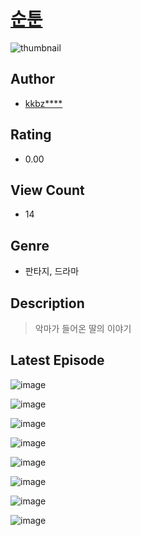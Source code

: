 # [순툰](https://comic.naver.com/bestChallenge/list?titleId=811020)
![thumbnail](https://image-comic.pstatic.net/user_contents_data/challenge_comic/2023/05/25/350847/upload_3474868392251777588_480x623.jpeg)

## Author
- [kkbz****](https://comic.naver.com/artistTitle?id=350847)

## Rating
- 0.00

## View Count
- 14

## Genre
- 판타지, 드라마

## Description
> 악마가 들어온 딸의 이야기


## Latest Episode
![image](https://image-comic.pstatic.net/user_contents_data/challenge_comic/2023/05/25/350847/upload_7291663355615721527.jpeg)

![image](https://image-comic.pstatic.net/user_contents_data/challenge_comic/2023/05/25/350847/upload_7292563884884440889.jpeg)

![image](https://image-comic.pstatic.net/user_contents_data/challenge_comic/2023/05/25/350847/upload_3544726774105780278.jpeg)

![image](https://image-comic.pstatic.net/user_contents_data/challenge_comic/2023/05/25/350847/upload_7233398056864134246.jpeg)

![image](https://image-comic.pstatic.net/user_contents_data/challenge_comic/2023/05/25/350847/upload_3544671974581232441.jpeg)

![image](https://image-comic.pstatic.net/user_contents_data/challenge_comic/2023/05/25/350847/upload_3616779054527952433.jpeg)

![image](https://image-comic.pstatic.net/user_contents_data/challenge_comic/2023/05/25/350847/upload_4049358599869575777.jpeg)

![image](https://image-comic.pstatic.net/user_contents_data/challenge_comic/2023/05/25/350847/upload_4063154391437501497.jpeg)
